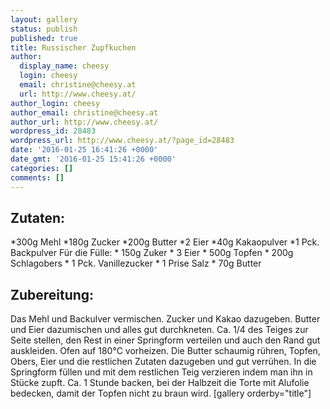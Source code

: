 ```yaml
---
layout: gallery
status: publish
published: true
title: Russischer Zupfkuchen
author:
  display_name: cheesy
  login: cheesy
  email: christine@cheesy.at
  url: http://www.cheesy.at/
author_login: cheesy
author_email: christine@cheesy.at
author_url: http://www.cheesy.at/
wordpress_id: 28483
wordpress_url: http://www.cheesy.at/?page_id=28483
date: '2016-01-25 16:41:26 +0000'
date_gmt: '2016-01-25 15:41:26 +0000'
categories: []
comments: []
---
```

## Zutaten:
\*300g Mehl
\*180g Zucker
\*200g Butter
\*2 Eier
\*40g Kakaopulver
\*1 Pck. Backpulver
Für die Fülle:
\* 150g Zuker
\* 3 Eier
\* 500g Topfen
\* 200g Schlagobers
\* 1 Pck. Vanillezucker
\* 1 Prise Salz
\* 70g Butter
## Zubereitung:
Das Mehl und Backulver vermischen. Zucker und Kakao dazugeben. Butter und Eier dazumischen und alles gut durchkneten. Ca. 1/4 des Teiges zur Seite stellen, den Rest in einer Springform verteilen und auch den Rand gut auskleiden.
Ofen auf 180°C vorheizen.
Die Butter schaumig rühren, Topfen, Obers, Eier und die restlichen Zutaten dazugeben und gut verrühen. In die Springform füllen und mit dem restlichen Teig verzieren indem man ihn in Stücke zupft.
Ca. 1 Stunde backen, bei der Halbzeit die Torte mit Alufolie bedecken, damit der Topfen nicht zu braun wird.
[gallery orderby="title"]
